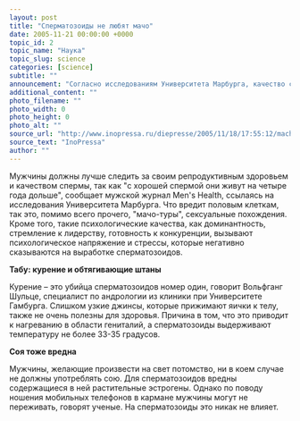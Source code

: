 ```yaml
---
layout: post
title: "Сперматозоиды не любят мачо"
date: 2005-11-21 00:00:00 +0000
topic_id: 2
topic_name: "Наука"
topic_slug: science
categories: [science]
subtitle: ""
announcement: "Согласно исследованиям Университета Марбурга, качество спермы у героев-любовников гораздо хуже, чем у обычных мужчин."
additional_content: ""
photo_filename: ""
photo_width: 0
photo_height: 0
photo_alt: ""
source_url: "http://www.inopressa.ru/diepresse/2005/11/18/17:55:12/macho"
source_text: "InoPressa"
author: ""
---
```

Мужчины должны лучше следить за своим репродуктивным здоровьем и качеством спермы, так как "с хорошей спермой они живут на четыре года дольше", сообщает мужской журнал Men's Health, ссылаясь на исследования Университета Марбурга. Что вредит половым клеткам, так это, помимо всего прочего, "мачо-туры", сексуальные похождения. Кроме того, такие психологические качества, как доминантность, стремление к лидерству, готовность к конкуренции, вызывают психологическое напряжение и стрессы, которые негативно сказываются на выработке сперматозоидов.

<strong>Табу: курение и обтягивающие штаны</strong>

Курение – это убийца сперматозоидов номер один, говорит Вольфганг Шульце, специалист по андрологии из клиники при Университете Гамбурга. Слишком узкие джинсы, которые прижимают яички к телу, также не очень полезны для здоровья. Причина в том, что это приводит к нагреванию в области гениталий, а сперматозоиды выдерживают температуру не более 33-35 градусов.

<strong>Соя тоже вредна</strong>

Мужчины, желающие произвести на свет потомство, ни в коем случае не должны употреблять сою. Для сперматозоидов вредны содержащиеся в ней растительные эстрогены. Однако по поводу ношения мобильных телефонов в кармане мужчины могут не переживать, говорят ученые. На сперматозоиды это никак не влияет.
